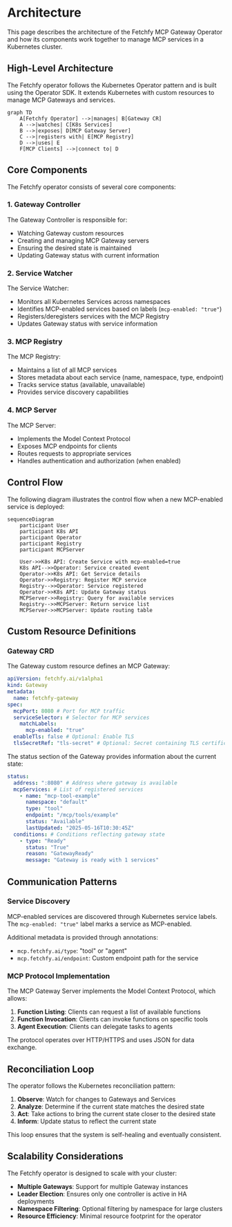 # Architecture

This page describes the architecture of the Fetchfy MCP Gateway Operator and how its components work together to manage MCP services in a Kubernetes cluster.

## High-Level Architecture

The Fetchfy operator follows the Kubernetes Operator pattern and is built using the Operator SDK. It extends Kubernetes with custom resources to manage MCP Gateways and services.

```mermaid
graph TD
    A[Fetchfy Operator] -->|manages| B[Gateway CR]
    A -->|watches| C[K8s Services]
    B -->|exposes| D[MCP Gateway Server]
    C -->|registers with| E[MCP Registry]
    D -->|uses| E
    F[MCP Clients] -->|connect to| D
```

## Core Components

The Fetchfy operator consists of several core components:

### 1. Gateway Controller

The Gateway Controller is responsible for:

- Watching Gateway custom resources
- Creating and managing MCP Gateway servers
- Ensuring the desired state is maintained
- Updating Gateway status with current information

### 2. Service Watcher

The Service Watcher:

- Monitors all Kubernetes Services across namespaces
- Identifies MCP-enabled services based on labels (`mcp-enabled: "true"`)
- Registers/deregisters services with the MCP Registry
- Updates Gateway status with service information

### 3. MCP Registry

The MCP Registry:

- Maintains a list of all MCP services
- Stores metadata about each service (name, namespace, type, endpoint)
- Tracks service status (available, unavailable)
- Provides service discovery capabilities

### 4. MCP Server

The MCP Server:

- Implements the Model Context Protocol
- Exposes MCP endpoints for clients
- Routes requests to appropriate services
- Handles authentication and authorization (when enabled)

## Control Flow

The following diagram illustrates the control flow when a new MCP-enabled service is deployed:

```mermaid
sequenceDiagram
    participant User
    participant K8s API
    participant Operator
    participant Registry
    participant MCPServer

    User->>K8s API: Create Service with mcp-enabled=true
    K8s API-->>Operator: Service created event
    Operator->>K8s API: Get Service details
    Operator->>Registry: Register MCP service
    Registry-->>Operator: Service registered
    Operator->>K8s API: Update Gateway status
    MCPServer->>Registry: Query for available services
    Registry-->>MCPServer: Return service list
    MCPServer->>MCPServer: Update routing table
```

## Custom Resource Definitions

### Gateway CRD

The Gateway custom resource defines an MCP Gateway:

```yaml
apiVersion: fetchfy.ai/v1alpha1
kind: Gateway
metadata:
  name: fetchfy-gateway
spec:
  mcpPort: 8080 # Port for MCP traffic
  serviceSelector: # Selector for MCP services
    matchLabels:
      mcp-enabled: "true"
  enableTls: false # Optional: Enable TLS
  tlsSecretRef: "tls-secret" # Optional: Secret containing TLS certificate
```

The status section of the Gateway provides information about the current state:

```yaml
status:
  address: ":8080" # Address where gateway is available
  mcpServices: # List of registered services
    - name: "mcp-tool-example"
      namespace: "default"
      type: "tool"
      endpoint: "/mcp/tools/example"
      status: "Available"
      lastUpdated: "2025-05-16T10:30:45Z"
  conditions: # Conditions reflecting gateway state
    - type: "Ready"
      status: "True"
      reason: "GatewayReady"
      message: "Gateway is ready with 1 services"
```

## Communication Patterns

### Service Discovery

MCP-enabled services are discovered through Kubernetes service labels. The `mcp-enabled: "true"` label marks a service as MCP-enabled.

Additional metadata is provided through annotations:

- `mcp.fetchfy.ai/type`: "tool" or "agent"
- `mcp.fetchfy.ai/endpoint`: Custom endpoint path for the service

### MCP Protocol Implementation

The MCP Gateway Server implements the Model Context Protocol, which allows:

1. **Function Listing**: Clients can request a list of available functions
2. **Function Invocation**: Clients can invoke functions on specific tools
3. **Agent Execution**: Clients can delegate tasks to agents

The protocol operates over HTTP/HTTPS and uses JSON for data exchange.

## Reconciliation Loop

The operator follows the Kubernetes reconciliation pattern:

1. **Observe**: Watch for changes to Gateways and Services
2. **Analyze**: Determine if the current state matches the desired state
3. **Act**: Take actions to bring the current state closer to the desired state
4. **Inform**: Update status to reflect the current state

This loop ensures that the system is self-healing and eventually consistent.

## Scalability Considerations

The Fetchfy operator is designed to scale with your cluster:

- **Multiple Gateways**: Support for multiple Gateway instances
- **Leader Election**: Ensures only one controller is active in HA deployments
- **Namespace Filtering**: Optional filtering by namespace for large clusters
- **Resource Efficiency**: Minimal resource footprint for the operator
